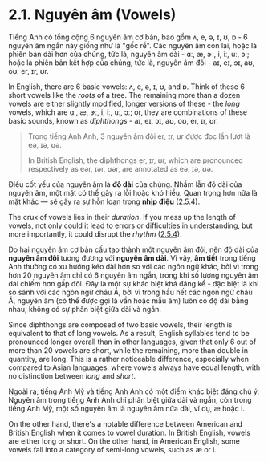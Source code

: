 # 2.1. Nguyên âm (Vowels)

Tiếng Anh có tổng cộng 6 nguyên âm cơ bản, bao gồm <span class="pho">ʌ</span>, <span class="pho">e</span>, <span class="pho">ə</span>, <span class="pho">ɪ</span>, <span class="pho">ʊ</span>, <span class="pho">ɒ</span> - 6 nguyên âm ngắn này giống như là "gốc rễ". Các nguyên âm còn lại, hoặc là phiên bản dài hơn của chúng, tức là, nguyên âm dài - <span class="pho">ɑː, æ, ɝː, i, iː, uː, ɔː</span>; hoặc là phiên bản kết hợp của chúng, tức là, nguyên âm đôi - <span class="pho">aɪ, eɪ, ɔɪ, aʊ, oʊ, er, ɪr, ʊr</span>.

In English, there are 6 basic vowels: <span class="pho">ʌ</span>, <span class="pho">e</span>, <span class="pho">ə</span>, <span class="pho">ɪ</span>, <span class="pho">ʊ</span>, and <span class="pho">ɒ</span>. Think of these 6 short vowels like the _roots_ of a tree. The remaining more than a dozen vowels are either slightly modified, longer versions of these - the _long_ vowels, which are <span class="pho">ɑː, æ, ɝː, i, iː, uː, ɔː</span>; or, they are combinations of these basic sounds, known as _diphthongs_ - <span class="pho">aɪ, eɪ, ɔɪ, aʊ, oʊ, er, ɪr, ʊr</span>.

> Trong tiếng Anh Anh, 3 nguyên âm đôi <span class="pho">er, ɪr, ʊr</span> được đọc lần lượt là <span class="pho">eə, ɪə, ʊə</span>.
>
> In British English, the diphthongs <span class="pho">er, ɪr, ʊr</span>, which are pronounced respectively as <span class="pho">eər, ɪər, ʊər</span>, are annotated as <span class="pho">eə, ɪə, ʊə</span>.

Điều cốt yếu của nguyên âm là **độ dài** của chúng. Nhầm lẫn độ dài của nguyên âm, một mặt có thể gây ra lỗi hoặc khó hiểu. Quan trọng hơn nữa là mặt khác — sẽ gây ra sự hỗn loạn trong **nhịp điệu** ([2.5.4](2.5.4-pace)).

The crux of vowels lies in their _duration_. If you mess up the length of vowels, not only could it lead to errors or difficulties in understanding, but more importantly, it could disrupt the _rhythm_ ([2.5.4](2.5.4-pace)).

Do hai nguyên âm cơ bản cấu tạo thành một nguyên âm đôi, nên độ dài của **nguyên âm đôi** tương đương với **nguyên âm dài**. Vì vậy, **âm tiết** trong tiếng Anh thường có xu hướng kéo dài hơn so với các ngôn ngữ khác, bởi vì trong hơn 20 nguyên âm chỉ có 6 nguyên âm ngắn, trong khi số lượng nguyên âm dài chiếm hơn gấp đôi. Đây là một sự khác biệt khá đáng kể - đặc biệt là khi so sánh với các ngôn ngữ châu Á, bởi vì trong hầu hết các ngôn ngữ châu Á, nguyên âm (có thể được gọi là vần hoặc mẫu âm) luôn có độ dài bằng nhau, không có sự phân biệt giữa dài và ngắn.

Since diphthongs are composed of two basic vowels, their length is equivalent to that of long vowels. As a result, English syllables tend to be pronounced longer overall than in other languages, given that only 6 out of more than 20 vowels are short, while the remaining, more than double in quantity, are long. This is a rather noticeable difference, especially when compared to Asian languages, where vowels always have equal length, with no distinction between _long_ and _short_.

Ngoài ra, tiếng Anh Mỹ và tiếng Anh Anh có một điểm khác biệt đáng chú ý. Nguyên âm trong tiếng Anh Anh chỉ phân biệt giữa dài và ngắn, còn trong tiếng Anh Mỹ, một số nguyên âm là nguyên âm nửa dài, ví dụ, <span class="pho">æ</span> hoặc <span class="pho">i</span>.

On the other hand, there's a notable difference between American and British English when it comes to vowel duration. In British English, vowels are either long or short. On the other hand, in American English, some vowels fall into a category of semi-long vowels, such as <span class="pho">æ</span> or <span class="pho">i</span>.
